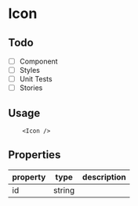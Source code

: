 # Icon

## Todo

- [ ] Component
- [ ] Styles
- [ ] Unit Tests
- [ ] Stories

## Usage

```tsx
    <Icon />
```

## Properties
| property | type   | description |
|----------|--------|-------------|
| id       | string |             |
